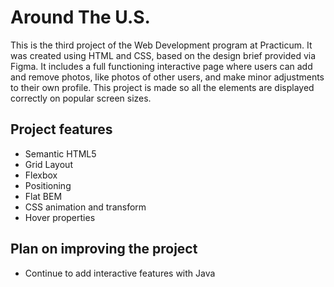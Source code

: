 # Around The U.S.

This is the third project of the Web Development program at Practicum. It was created using HTML and CSS, based on the design brief provided via Figma. It includes a full functioning interactive page where users can add and remove photos, like photos of other users, and make minor adjustments to their own profile. This project is made so all the elements are displayed correctly on popular screen sizes.

## Project features 

- Semantic HTML5
- Grid Layout
- Flexbox
- Positioning
- Flat BEM
- CSS animation and transform 
- Hover properties

## Plan on improving the project

- Continue to add interactive features with Java
  

